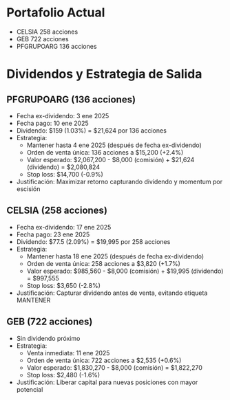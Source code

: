 # Portafolio Actual

- CELSIA 258 acciones
- GEB 722 acciones
- PFGRUPOARG 136 acciones

# Dividendos y Estrategia de Salida

## PFGRUPOARG (136 acciones)
- Fecha ex-dividendo: 3 ene 2025
- Fecha pago: 10 ene 2025
- Dividendo: $159 (1.03%) = $21,624 por 136 acciones
- Estrategia:
  * Mantener hasta 4 ene 2025 (después de fecha ex-dividendo)
  * Orden de venta única: 136 acciones a $15,200 (+2.4%)
  * Valor esperado: $2,067,200 - $8,000 (comisión) + $21,624 (dividendo) = $2,080,824
  * Stop loss: $14,700 (-0.9%)
- Justificación: Maximizar retorno capturando dividendo y momentum por escisión

## CELSIA (258 acciones)
- Fecha ex-dividendo: 17 ene 2025
- Fecha pago: 23 ene 2025
- Dividendo: $77.5 (2.09%) = $19,995 por 258 acciones
- Estrategia:
  * Mantener hasta 18 ene 2025 (después de fecha ex-dividendo)
  * Orden de venta única: 258 acciones a $3,820 (+1.7%)
  * Valor esperado: $985,560 - $8,000 (comisión) + $19,995 (dividendo) = $997,555
  * Stop loss: $3,650 (-2.8%)
- Justificación: Capturar dividendo antes de venta, evitando etiqueta MANTENER

## GEB (722 acciones)
- Sin dividendo próximo
- Estrategia:
  * Venta inmediata: 11 ene 2025
  * Orden de venta única: 722 acciones a $2,535 (+0.6%)
  * Valor esperado: $1,830,270 - $8,000 (comisión) = $1,822,270
  * Stop loss: $2,480 (-1.6%)
- Justificación: Liberar capital para nuevas posiciones con mayor potencial
